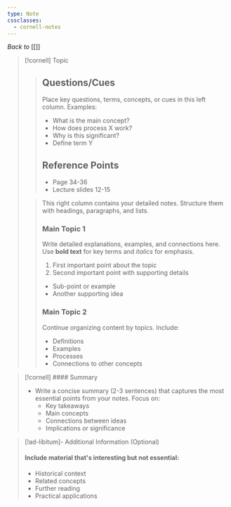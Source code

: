 ```yaml
---
type: Note
cssclasses:
  - cornell-notes
---
```

_Back to_ [[]]
> [!cornell] Topic
> > ## Questions/Cues
> > Place key questions, terms, concepts, or cues in this left column. Examples:
> > - What is the main concept?
> > - How does process X work?
> > - Why is this significant?
> > - Define term Y
> >
> > ## Reference Points
> > - Page 34-36
> > - Lecture slides 12-15
>
> > This right column contains your detailed notes. Structure them with headings, paragraphs, and lists.
> >
> > ### Main Topic 1
> > Write detailed explanations, examples, and connections here. Use **bold text** for key terms and *italics* for emphasis.
> > 
> > 1. First important point about the topic
> > 2. Second important point with supporting details
> > - Sub-point or example
> > - Another supporting idea
> >
> > ### Main Topic 2
> > Continue organizing content by topics. Include:
> > - Definitions
> > - Examples
> > - Processes
> > - Connections to other concepts

> [!cornell] #### Summary
> - Write a concise summary (2-3 sentences) that captures the most essential points from your notes. Focus on:
> 	- Key takeaways
> 	- Main concepts
> 	- Connections between ideas
> 	- Implications or significance

> [!ad-libitum]- Additional Information (Optional)
> #### Include material that's interesting but not essential:
> - Historical context
> - Related concepts
> - Further reading
> - Practical applications